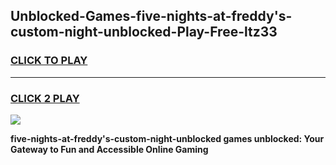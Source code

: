 
## Unblocked-Games-five-nights-at-freddy's-custom-night-unblocked-Play-Free-ltz33
<h3>
<a href="https://premium76.site?title=five-nights-at-freddy's-custom-night-unblocked&ref=19M">CLICK TO PLAY</a></h3>
<hr>

<h3>
<a href="https://premium76.site?title=five-nights-at-freddy's-custom-night-unblocked&ref=19M">CLICK 2 PLAY</a>
  
</h3>

<a href="https://premium76.site?title=five-nights-at-freddy's-custom-night-unblocked&ref=19M"><img src="https://clearcache.store/games.png"></a>


**five-nights-at-freddy's-custom-night-unblocked games unblocked: Your Gateway to Fun and Accessible Online Gaming**
